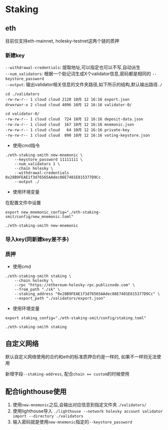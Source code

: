 # Staking

## eth
目前仅支持eth-mainnet, holesky-testnet这两个链的质押

### 新建key

`--withdrawal-credentials`: 提取地址,可以指定也可以不写,自动派生  
`--num_validators`: 根据一个助记词生成X个validator信息,密码都是相同的 `--keystore_password`  
`--output`: 输出validator相关信息的文件夹路径,如下所示的结构,默认输出路径`./`   
```
cd ./validators
-rw-rw-r-- 1 cloud cloud 2120 10月 12 16:16 export.json
drwxrwxr-x 2 cloud cloud 4096 10月 12 16:16 validator-0/

cd validator-0/
-rw-rw-r-- 1 cloud cloud  724 10月 12 16:16 deposit-data.json
-rw-rw-r-- 1 cloud cloud  167 10月 12 16:16 mnemonic.json
-rw-rw-r-- 1 cloud cloud   64 10月 12 16:16 private-key
-rw-rw-r-- 1 cloud cloud  890 10月 12 16:16 voting-keystore.json
```

- 使用cmd指令
```
./eth-staking-smith new-mnemonic \
    --keystore_password 11111111 \
    --num_validators 1 \
    --chain holesky \
    --withdrawal-credentials 0x28B9FEAE1f3d76565AAdec86E7401E815377D9Cc
    --output ./
```

- 使用环境变量

在配置文件中设置

```
export new_mnemonic_config="./eth-staking-smit/config/new_mnemonic.toml"

./eth-staking-smith new-mnemonic

```

### 导入key(同新建key差不多)

### 质押

- 使用cmd
```
./eth-staking-smith staking \
    --chain holesky \
    --rpc "https://ethereum-holesky-rpc.publicnode.com" \
    --from_path "./sk" \
    --staking_address "0x28B9FEAE1f3d76565AAdec86E7401E815377D9Cc" \
    --export_path "./validators/export.json"
```

- 使用环境变量
```
export staking_config="./eth-staking-smit/config/staking.toml"

./eth-staking-smith staking
```

## 自定义网络

默认自定义网络使用的合约和eth的标准质押合约是一样的, 如果不一样则无法使用

新增字段`--staking-address`, 配合`chain == custom`的时候使用

## 配合lighthouse使用
1. 使用`new-mnemonic`之后,会输出对应信息到指定文件夹`./validators/`
2. 使用lighthouse导入 `./lighthouse --network holesky account validator import --directory ./validators`
3. 输入密码就是使用`new-mnemonic`指定的`--keystore_password`

